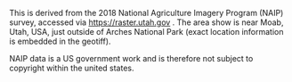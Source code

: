 This is derived from the 2018 National Agriculture Imagery Program (NAIP) survey, accessed via https://raster.utah.gov . The area show is near Moab, Utah, USA, just outside of Arches National Park (exact location information is embedded in the geotiff). 

NAIP data is a US government work and is therefore not subject to copyright within the united states.  

